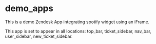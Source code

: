 demo_apps
=========

This is a demo Zendesk App integrating spotify widget using an iFrame.

This app is set to appear in all locations: top_bar, ticket_sidebar, nav_bar, user_sidebar, new_ticket_sidebar.

